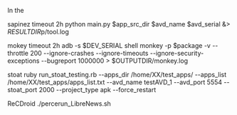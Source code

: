 In the


sapinez
timeout 2h python main.py $app_src_dir $avd_name $avd_serial &> $RESULTDIR$p/tool.log

mokey
timeout 2h adb -s $DEV_SERIAL shell monkey -p $package -v --throttle 200 --ignore-crashes --ignore-timeouts --ignore-security-exceptions --bugreport 1000000 > $OUTPUTDIR/monkey.log

stoat
ruby run_stoat_testing.rb --apps_dir /home/XX/test_apps/ --apps_list /home/XX/test_apps/apps_list.txt --avd_name testAVD_1 --avd_port 5554 --stoat_port 2000 --project_type apk --force_restart 

ReCDroid
./percerun_LibreNews.sh


